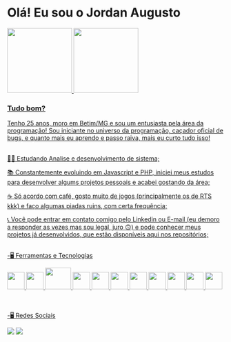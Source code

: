 ### <h1>Olá! Eu sou o Jordan Augusto</h1>

<div>
<a href="https://github.com/JordanAugusto/"/>
<img height="150em" src="https://github-readme-stats.vercel.app/api?username=jordanaugusto&show_icons=true&theme=dark&include_all_commits=true&count_private=true"/>
<img height="150em" src="https://github-readme-stats.vercel.app/api/top-langs/?username=jordanaugusto&layout=compact&langs_count=7&theme=dark"/>
</div>

<h3>Tudo bom?</h3>

Tenho 25 anos, moro em Betim/MG e sou um entusiasta pela área da programação! Sou iniciante no universo da programação, caçador oficial de bugs, e quanto mais eu aprendo e passo raiva, mais eu curto tudo isso! </br></br>
  
👨‍🎓 Estudando Analise e desenvolvimento de sistema;

📚 Constantemente evoluindo em Javascript e PHP, iniciei meus estudos para desenvolver algums projetos pessoais e acabei gostando da área;

☕ Só acordo com café, gosto muito de jogos (principalmente os de RTS kkk) e faço algumas piadas ruins, com certa frequência;

📞 Você pode entrar em contato comigo pelo Linkedin ou E-mail (eu demoro a responder as vezes mas sou legal, juro 🙃) e pode conhecer meus projetos já desenvolvidos, que estão disponíveis aqui nos repositórios;</br></br>

-🖥 Ferramentas e Tecnologias</br>

<div>
<img src="https://cdn.jsdelivr.net/gh/devicons/devicon/icons/git/git-original.svg" width="40" height="40"/> 
<img src="https://cdn.jsdelivr.net/gh/devicons/devicon/icons/javascript/javascript-original.svg" width="40" height="40" />
<img src="https://cdn.jsdelivr.net/gh/devicons/devicon/icons/php/php-original.svg" width="60" height="50"/>
<img src="https://cdn.jsdelivr.net/gh/devicons/devicon/icons/csharp/csharp-original.svg" width="40" height="40"/>
<img src="https://cdn.jsdelivr.net/gh/devicons/devicon/icons/html5/html5-plain-wordmark.svg" width="40" height="40"/>
<img src="https://cdn.jsdelivr.net/gh/devicons/devicon/icons/css3/css3-plain-wordmark.svg" width="40" height="40"/>
<img src="https://cdn.jsdelivr.net/gh/devicons/devicon/icons/laravel/laravel-plain-wordmark.svg" width="40" height="40"/>
<img src="https://cdn.jsdelivr.net/gh/devicons/devicon/icons/bootstrap/bootstrap-plain-wordmark.svg" width="40" height="40"/>
<img src="https://cdn.jsdelivr.net/gh/devicons/devicon/icons/jquery/jquery-plain-wordmark.svg" width="40" height="40">
<img src="https://cdn.jsdelivr.net/gh/devicons/devicon/icons/electron/electron-original.svg" width="40" height="40"/>
<img src="https://cdn.jsdelivr.net/gh/devicons/devicon/icons/codeigniter/codeigniter-plain.svg" width="40" height="40"/>
</div>  </br></br>                                                                                                                    

-🖥 Redes Sociais </br>
                                                                                                                      
<div>
<a href="https://www.linkedin.com/in/jordan-augusto-0573a7168?lipi=urn%3Ali%3Apage%3Ad_flagship3_profile_view_base_contact_details%3BCCcIVaVVTrC82VKVcCmuVw%3D%3D" target="_blank"><img src="https://img.shields.io/badge/-LinkedIn-%230077B5?style=for-the-badge&logo=linkedin&logoColor=white" target="_blank"></a>
<a href ="jordan-direito12@hotmail.com"><img src="https://img.shields.io/badge/Gmail-D14836?style=for-the-badge&logo=gmail&logoColor=white" target="_blank"></a>  
</div>



